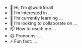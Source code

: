 - 👋 Hi, I’m @workforall
- 👀 I’m interested in ...
- 🌱 I’m currently learning ...
- 💞️ I’m looking to collaborate on ...
- 📫 How to reach me ...
- 😄 Pronouns: ...
- ⚡ Fun fact: ...

<!---
workforall/workforall is a ✨ special ✨ repository because its `README.md` (this file) appears on your GitHub profile.
You can click the Preview link to take a look at your changes.
--->
